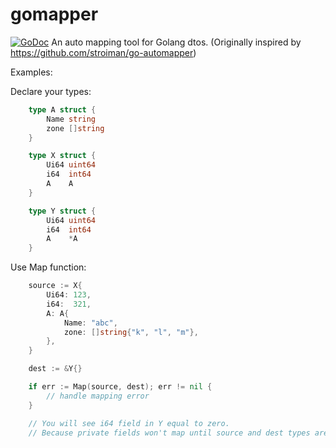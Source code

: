 # gomapper

[![GoDoc](https://godoc.org/github.com/Trendyol/gomapper?status.svg)](https://godoc.org/github.com/Trendyol/gomapper)
An auto mapping tool for Golang dtos.
(Originally inspired by https://github.com/stroiman/go-automapper)

Examples:

Declare your types:
```go
    type A struct {
    	Name string
    	zone []string
    }

    type X struct {
    	Ui64 uint64
    	i64  int64
    	A    A
    }

    type Y struct {
    	Ui64 uint64
    	i64  int64
    	A    *A
    }
```

Use Map function:
```go
	source := X{
		Ui64: 123,
		i64:  321,
		A: A{
			Name: "abc",
			zone: []string{"k", "l", "m"},
		},
	}

	dest := &Y{}

	if err := Map(source, dest); err != nil {
        // handle mapping error
    }

    // You will see i64 field in Y equal to zero.
    // Because private fields won't map until source and dest types are the same. (X and Y are different)
```